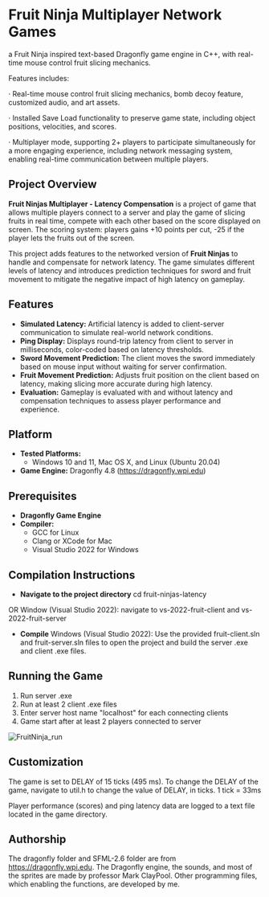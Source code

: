 # Fruit Ninja Multiplayer Network Games
a Fruit Ninja inspired text-based Dragonfly game engine in C++, with real-time mouse control fruit slicing mechanics. 

Features includes:

·      Real-time mouse control fruit slicing mechanics, bomb decoy feature, customized audio, and art assets.      

·      Installed Save Load functionality to preserve game state, including object positions, velocities, and scores. 

·      Multiplayer mode, supporting 2+ players to participate simultaneously for a more engaging experience, including network messaging system, enabling real-time communication between multiple players.  

## Project Overview
**Fruit Ninjas Multiplayer - Latency Compensation** is a project of game that allows multiple players connect to a server and play the game of slicing fruits in real time, compete with each other based on the score displayed on screen. The scoring system: players gains +10 points per cut, -25 if the player lets the fruits out of the screen.

This project adds features to the networked version of **Fruit Ninjas** to handle and compensate for network latency. The game simulates different levels of latency and introduces prediction techniques for sword and fruit movement to mitigate the negative impact of high latency on gameplay.

## Features
- **Simulated Latency:** Artificial latency is added to client-server communication to simulate real-world network conditions.
- **Ping Display:** Displays round-trip latency from client to server in milliseconds, color-coded based on latency thresholds.
- **Sword Movement Prediction:** The client moves the sword immediately based on mouse input without waiting for server confirmation.
- **Fruit Movement Prediction:** Adjusts fruit position on the client based on latency, making slicing more accurate during high latency.
- **Evaluation:** Gameplay is evaluated with and without latency and compensation techniques to assess player performance and experience.

## Platform
- **Tested Platforms:** 
  - Windows 10 and 11, Mac OS X, and Linux (Ubuntu 20.04)
- **Game Engine:** Dragonfly 4.8 (https://dragonfly.wpi.edu)

## Prerequisites
- **Dragonfly Game Engine**
- **Compiler:** 
  - GCC for Linux
  - Clang or XCode for Mac
  - Visual Studio 2022 for Windows

## Compilation Instructions
- **Navigate to the project directory**
cd fruit-ninjas-latency

OR Window (Visual Studio 2022): navigate to vs-2022-fruit-client and vs-2022-fruit-server

- **Compile**
Windows (Visual Studio 2022): Use the provided fruit-client.sln and fruit-server.sln files to open the project and build the server .exe and client .exe files.

## Running the Game 
1. Run server .exe
2. Run at least 2 client .exe files
3. Enter server host name "localhost" for each connecting clients
4. Game start after at least 2 players connected to server
   
![FruitNinja_run](https://github.com/user-attachments/assets/b100dfd0-cbb9-4260-a8ca-12b68bee8681)

## Customization
The game is set to DELAY of 15 ticks (495 ms). To change the DELAY of the game, navigate to util.h to change the value of DELAY, in ticks. 1 tick = 33ms

Player performance (scores) and ping latency data are logged to a text file located in the game directory.

## Authorship  
The dragonfly folder and SFML-2.6 folder are from https://dragonfly.wpi.edu. The Dragonfly engine, the sounds, and most of the sprites are made by professor Mark ClayPool. Other programming files, which enabling the functions, are developed by me.  
